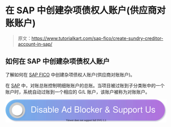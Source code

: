 # 在 SAP 中创建杂项债权人账户(供应商对账账户)

> 原文：<https://www.tutorialkart.com/sap-fico/create-sundry-creditor-account-in-sap/>

## 如何在 SAP 中创建杂项债权人账户

了解如何在 [SAP FICO](https://www.tutorialkart.com/sap-fico/sap-fico-tutorial/) 中创建杂项债权人账户(供应商对账账户)。

在 [SAP](https://www.tutorialkart.com/sap/what-is-sap-definition-of-erp-sap-systems/) 中，对账总账控制明细账账户的总账。当项目被过账到子分类账中的一个账户时，系统自动过账到一个相应的 G/L 账户，该账户被称为对账账户。

[![](img/925da31b32d6bc3827932f6c8afb11bb.png)](https://www.tutorialkart.com/)